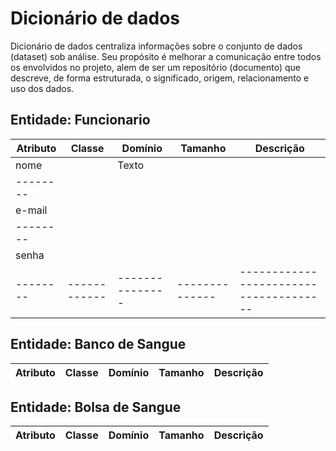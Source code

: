 # Dicionário de dados
Dicionário de dados centraliza informações sobre o conjunto de dados (dataset) sob análise. Seu propósito é melhorar a comunicação entre todos os envolvidos no projeto, alem de ser um repositório (documento) que descreve, de forma estruturada, o significado, origem, relacionamento e uso dos dados.

Entidade: Funcionario        
---------------------        
Atributo        | Classe     | Domínio       | Tamanho      | Descrição                            |
--------        |------------|---------------|--------------|--------------------------------------|
nome            |            | Texto         |              |                                      |
--------        |            |               |              |                                      |
e-mail          |            |               |              |                                      |
--------        |            |               |              |                                      |
senha           |            |               |              |                                      |
--------        |------------|---------------|--------------|--------------------------------------|


Entidade: Banco de Sangue
---------------------        
Atributo        | Classe     | Domínio       | Tamanho      | Descrição                            |
--------        |------------|---------------|--------------|--------------------------------------|

Entidade: Bolsa de Sangue
---------------------        
Atributo        | Classe     | Domínio       | Tamanho      | Descrição                            |
--------        |------------|---------------|--------------|--------------------------------------|
